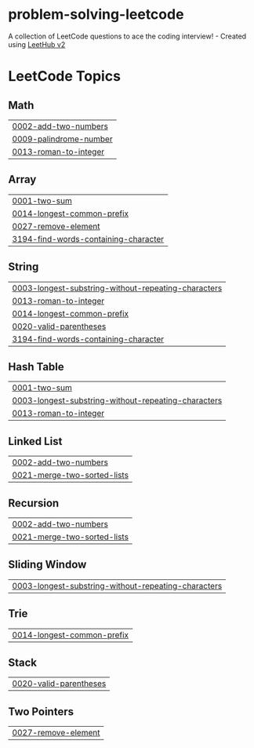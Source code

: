 # problem-solving-leetcode
A collection of LeetCode questions to ace the coding interview! - Created using [LeetHub v2](https://github.com/arunbhardwaj/LeetHub-2.0)

<!---LeetCode Topics Start-->
# LeetCode Topics
## Math
|  |
| ------- |
| [0002-add-two-numbers](https://github.com/Loodyy/problem-solving-leetcode/tree/master/0002-add-two-numbers) |
| [0009-palindrome-number](https://github.com/loodyy/problem-solving-leetcode/tree/master/0009-palindrome-number) |
| [0013-roman-to-integer](https://github.com/Loodyy/problem-solving-leetcode/tree/master/0013-roman-to-integer) |
## Array
|  |
| ------- |
| [0001-two-sum](https://github.com/loodyy/problem-solving-leetcode/tree/master/0001-two-sum) |
| [0014-longest-common-prefix](https://github.com/Loodyy/problem-solving-leetcode/tree/master/0014-longest-common-prefix) |
| [0027-remove-element](https://github.com/Loodyy/problem-solving-leetcode/tree/master/0027-remove-element) |
| [3194-find-words-containing-character](https://github.com/loodyy/problem-solving-leetcode/tree/master/3194-find-words-containing-character) |
## String
|  |
| ------- |
| [0003-longest-substring-without-repeating-characters](https://github.com/Loodyy/problem-solving-leetcode/tree/master/0003-longest-substring-without-repeating-characters) |
| [0013-roman-to-integer](https://github.com/Loodyy/problem-solving-leetcode/tree/master/0013-roman-to-integer) |
| [0014-longest-common-prefix](https://github.com/Loodyy/problem-solving-leetcode/tree/master/0014-longest-common-prefix) |
| [0020-valid-parentheses](https://github.com/Loodyy/problem-solving-leetcode/tree/master/0020-valid-parentheses) |
| [3194-find-words-containing-character](https://github.com/loodyy/problem-solving-leetcode/tree/master/3194-find-words-containing-character) |
## Hash Table
|  |
| ------- |
| [0001-two-sum](https://github.com/loodyy/problem-solving-leetcode/tree/master/0001-two-sum) |
| [0003-longest-substring-without-repeating-characters](https://github.com/Loodyy/problem-solving-leetcode/tree/master/0003-longest-substring-without-repeating-characters) |
| [0013-roman-to-integer](https://github.com/Loodyy/problem-solving-leetcode/tree/master/0013-roman-to-integer) |
## Linked List
|  |
| ------- |
| [0002-add-two-numbers](https://github.com/Loodyy/problem-solving-leetcode/tree/master/0002-add-two-numbers) |
| [0021-merge-two-sorted-lists](https://github.com/Loodyy/problem-solving-leetcode/tree/master/0021-merge-two-sorted-lists) |
## Recursion
|  |
| ------- |
| [0002-add-two-numbers](https://github.com/Loodyy/problem-solving-leetcode/tree/master/0002-add-two-numbers) |
| [0021-merge-two-sorted-lists](https://github.com/Loodyy/problem-solving-leetcode/tree/master/0021-merge-two-sorted-lists) |
## Sliding Window
|  |
| ------- |
| [0003-longest-substring-without-repeating-characters](https://github.com/Loodyy/problem-solving-leetcode/tree/master/0003-longest-substring-without-repeating-characters) |
## Trie
|  |
| ------- |
| [0014-longest-common-prefix](https://github.com/Loodyy/problem-solving-leetcode/tree/master/0014-longest-common-prefix) |
## Stack
|  |
| ------- |
| [0020-valid-parentheses](https://github.com/Loodyy/problem-solving-leetcode/tree/master/0020-valid-parentheses) |
## Two Pointers
|  |
| ------- |
| [0027-remove-element](https://github.com/Loodyy/problem-solving-leetcode/tree/master/0027-remove-element) |
<!---LeetCode Topics End-->